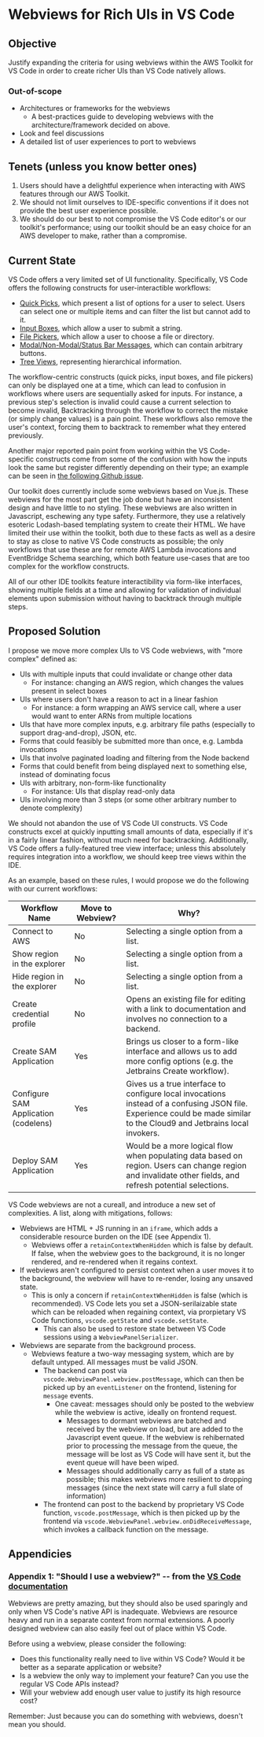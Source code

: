 # Webviews for Rich UIs in VS Code

## Objective

Justify expanding the criteria for using webviews within the AWS Toolkit for VS Code in order to create richer UIs than VS Code natively allows.

### Out-of-scope

* Architectures or frameworks for the webviews
  * A best-practices guide to developing webviews with the architecture/framework decided on above.
* Look and feel discussions
* A detailed list of user experiences to port to webviews

## Tenets (unless you know better ones)

1. Users should have a delightful experience when interacting with AWS features through our AWS Toolkit.
2. We should not limit ourselves to IDE-specific conventions if it does not provide the best user experience possible.
3. We should do our best to not compromise the VS Code editor's or our toolkit's performance; using our toolkit should be an easy choice for an AWS developer to make, rather than a compromise.

## Current State

VS Code offers a very limited set of UI functionality. Specifically, VS Code offers the following constructs for user-interactible workflows:

* [Quick Picks](https://code.visualstudio.com/api/extension-capabilities/common-capabilities#quick-pick), which present a list of options for a user to select. Users can select one or multiple items and can filter the list but cannot add to it.
* [Input Boxes](https://code.visualstudio.com/api/extension-capabilities/common-capabilities#quick-pick), which allow a user to submit a string.
* [File Pickers](https://code.visualstudio.com/api/extension-capabilities/common-capabilities#file-picker), which allow a user to choose a file or directory.
* [Modal/Non-Modal/Status Bar Messages](https://code.visualstudio.com/api/references/vscode-api#window), which can contain arbitrary buttons.
* [Tree Views](https://code.visualstudio.com/api/references/vscode-api#TreeView), representing hierarchical information.

The workflow-centric constructs (quick picks, input boxes, and file pickers) can only be displayed one at a time, which can lead to confusion in workflows where users are sequentially asked for inputs. For instance, a previous step's selection is invalid could cause a current selection to become invalid, Backtracking through the workflow to correct the mistake (or simply change values) is a pain point. These workflows also remove the user's context, forcing them to backtrack to remember what they entered previously.

Another major reported pain point from working within the VS Code-specific constructs come from some of the confusion with how the inputs look the same but register differently depending on their type; an example can be seen in [the following Github issue](https://github.com/aws/aws-toolkit-vscode/issues/650).

Our toolkit does currently include some webviews based on Vue.js. These webviews for the most part get the job done but have an inconsistent design and have little to no styling. These webviews are also written in Javascript, eschewing any type safety. Furthermore, they use a relatively esoteric Lodash-based templating system to create their HTML. We have limited their use within the toolkit, both due to these facts as well as a desire to stay as close to native VS Code constructs as possible; the only workflows that use these are for remote AWS Lambda invocations and EventBridge Schema searching, which both feature use-cases that are too complex for the workflow constructs.

All of our other IDE toolkits feature interactibility via form-like interfaces, showing multiple fields at a time and allowing for validation of individual elements upon submission without having to backtrack through multiple steps.

## Proposed Solution

I propose we move more complex UIs to VS Code webviews, with "more complex" defined as:

* UIs with multiple inputs that could invalidate or change other data
  * For instance: changing an AWS region, which changes the values present in select boxes
* UIs where users don't have a reason to act in a linear fashion
  * For instance: a form wrapping an AWS service call, where a user would want to enter ARNs from multiple locations
* UIs that have more complex inputs, e.g. arbitrary file paths (especially to support drag-and-drop), JSON, etc.
* Forms that could feasibly be submitted more than once, e.g. Lambda invocations
* UIs that involve paginated loading and filtering from the Node backend
* Forms that could benefit from being displayed next to something else, instead of dominating focus
* UIs with arbitrary, non-form-like functionality
  * For instance: UIs that display read-only data
* UIs involving more than 3 steps (or some other arbitrary number to denote complexity)

We should not abandon the use of VS Code UI constructs. VS Code constructs excel at quickly inputting small amounts of data, especially if it's in a fairly linear fashion, without much need for backtracking. Additionally, VS Code offers a fully-featured tree view interface; unless this absolutely requires integration into a workflow, we should keep tree views within the IDE.

As an example, based on these rules, I would propose we do the following with our current workflows:

| Workflow Name                        | Move to Webview? | Why? |
| ------------------------------------ | ---------------- | ---- |
| Connect to AWS                       | No               | Selecting a single option from a list. |
| Show region in the explorer          | No               | Selecting a single option from a list. |
| Hide region in the explorer          | No               | Selecting a single option from a list. |
| Create credential profile            | No               | Opens an existing file for editing with a link to documentation and involves no connection to a backend. |
| Create SAM Application               | Yes              | Brings us closer to a form-like interface and allows us to add more config options (e.g. the Jetbrains Create workflow). |
| Configure SAM Application (codelens) | Yes              | Gives us a true interface to configure local invocations instead of a confusing JSON file. Experience could be made similar to the Cloud9 and Jetbrains local invokers. |
| Deploy SAM Application               | Yes              | Would be a more logical flow when populating data based on region. Users can change region and invalidate other fields, and refresh potential selections. |

VS Code webviews are not a cureall, and introduce a new set of complexities. A list, along with mitigations, follows:

* Webviews are HTML + JS running in an `iframe`, which adds a considerable resource burden on the IDE (see Appendix 1).
  * Webviews offer a `retainContextWhenHidden` which is false by default. If false, when the webview goes to the background, it is no longer rendered, and re-rendered when it regains context.
* If webviews aren't configured to persist context when a user moves it to the background, the webview will have to re-render, losing any unsaved state.
  * This is only a concern if `retainContextWhenHidden` is false (which is recommended). VS Code lets you set a JSON-serilaizable state which can be reloaded when regaining context, via prorpietary VS Code functions, `vscode.getState` and `vscode.setState`.
    * This can also be used to restore state between VS Code sessions using a `WebviewPanelSerializer`.
* Webviews are separate from the background process.
  * Webviews feature a two-way messaging system, which are by default untyped. All messages must be valid JSON.
    * The backend can post via `vscode.WebviewPanel.webview.postMessage`, which can then be picked up by an `eventListener` on the frontend, listening for  `message` events.
      * One caveat: messages should only be posted to the webview while the webview is active, ideally on frontend request.
        * Messages to dormant webviews are batched and received by the webview on load, but are added to the Javascript event queue. If the webview is rehibernated prior to processing the message from the queue, the message will be lost as VS Code will have sent it, but the event queue will have been wiped.
        * Messages should additionally carry as full of a state as possible; this makes webviews more resilient to dropping messages (since the next state will carry a full slate of information)
    * The frontend can post to the backend by proprietary VS Code function, `vscode.postMessage`, which is then picked up by the frontend via `vscode.WebviewPanel.webview.onDidReceiveMessage`, which invokes a callback function on the message.

## Appendicies

### Appendix 1: "Should I use a webview?" -- from the [VS Code documentation](https://code.visualstudio.com/api/extension-guides/webview#should-i-use-a-webview)

Webviews are pretty amazing, but they should also be used sparingly and only when VS Code's native API is inadequate. Webviews are resource heavy and run in a separate context from normal extensions. A poorly designed webview can also easily feel out of place within VS Code.

Before using a webview, please consider the following:

* Does this functionality really need to live within VS Code? Would it be better as a separate application or website?
* Is a webview the only way to implement your feature? Can you use the regular VS Code APIs instead?
* Will your webview add enough user value to justify its high resource cost?

Remember: Just because you can do something with webviews, doesn't mean you should.
